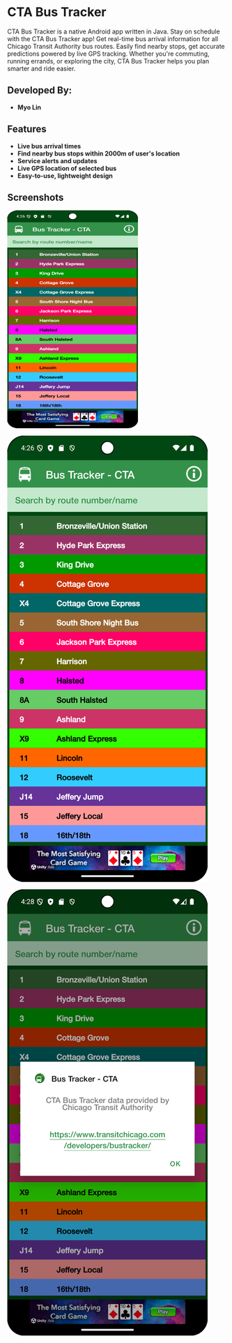 # CTA Bus Tracker

CTA Bus Tracker is a native Android app written in Java. Stay on schedule with the CTA Bus Tracker app! Get real-time bus arrival 
information for all Chicago Transit Authority bus routes. Easily find nearby stops, get accurate predictions powered by live GPS
tracking. Whether you're commuting, running errands, or exploring the city, CTA Bus Tracker helps you plan smarter and ride easier.

## Developed By:

- **Myo Lin**

## Features

- **Live bus arrival times**
- **Find nearby bus stops within 2000m of user's location**
- **Service alerts and updates**
- **Live GPS location of selected bus**
- **Easy-to-use, lightweight design**

## Screenshots

<img src="https://github.com/myolin/CTABusTracker/blob/master/Screenshot/Screenshot-1.png" alt="Screenshot-1" width="300" height="500"/>

![1](https://github.com/myolin/CTABusTracker/blob/master/Screenshot/Screenshot-1.png)

![2](https://github.com/myolin/CTABusTracker/blob/master/Screenshot/Screenshot-2.png)
